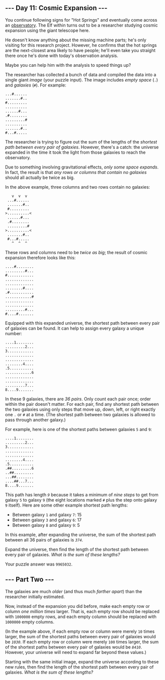 <h2>--- Day 11: Cosmic Expansion ---</h2>
<p>
  You continue following signs for "Hot Springs" and eventually come across an
  <a href="https://en.wikipedia.org/wiki/Observatory" target="_blank"
    >observatory</a
  >. The Elf within turns out to be a researcher studying cosmic expansion using
  the giant telescope here.
</p>
<p>
  He doesn't know anything about the missing machine parts; he's only visiting
  for this research project. However, he confirms that the hot springs are the
  next-closest area likely to have people; he'll even take you straight there
  once he's done with today's observation analysis.
</p>
<p>Maybe you can help him with the analysis to speed things up?</p>
<p>
  The researcher has collected a bunch of data and compiled the data into a
  single giant <em>image</em> (your puzzle input). The image includes
  <em>empty space</em> (<code>.</code>) and <em>galaxies</em> (<code>#</code>).
  For example:
</p>
<pre><code>...#......
.......#..
#.........
..........
......#...
.#........
.........#
..........
.......#..
#...#.....
</code></pre>
<p>
  The researcher is trying to figure out the sum of the lengths of the
  <em>shortest path between every pair of galaxies</em>. However, there's a
  catch: the universe expanded in the time it took the light from those galaxies
  to reach the observatory.
</p>
<p>
  Due to something involving gravitational effects,
  <em>only some space expands</em>. In fact, the result is that
  <em>any rows or columns that contain no galaxies</em> should all actually be
  twice as big.
</p>
<p>In the above example, three columns and two rows contain no galaxies:</p>
<pre><code>   v  v  v
 ...#......
 .......#..
 #.........
&gt;..........&lt;
 ......#...
 .#........
 .........#
&gt;..........&lt;
 .......#..
 #...#.....
   ^  ^  ^
</code></pre>
<p>
  These rows and columns need to be <em>twice as big</em>; the result of cosmic
  expansion therefore looks like this:
</p>
<pre><code>....#........
.........#...
#............
.............
.............
........#....
.#...........
............#
.............
.............
.........#...
#....#.......
</code></pre>
<p>
  Equipped with this expanded universe, the shortest path between every pair of
  galaxies can be found. It can help to assign every galaxy a unique number:
</p>
<pre><code>....1........
.........2...
3............
.............
.............
........4....
.5...........
............6
.............
.............
.........7...
8....9.......
</code></pre>
<p>
  In these 9 galaxies, there are <em>36 pairs</em>. Only count each pair once;
  order within the pair doesn't matter. For each pair, find any shortest path
  between the two galaxies using only steps that move up, down, left, or right
  exactly one <code>.</code> or <code>#</code> at a time. (The shortest path
  between two galaxies is allowed to pass through another galaxy.)
</p>
<p>
  For example, here is one of the shortest paths between galaxies
  <code>5</code> and <code>9</code>:
</p>
<pre><code>....1........
.........2...
3............
.............
.............
........4....
.5...........
.##.........6
..##.........
...##........
....##...7...
8....9.......
</code></pre>
<p>
  This path has length <code><em>9</em></code> because it takes a minimum of
  <em>nine steps</em> to get from galaxy <code>5</code> to galaxy
  <code>9</code> (the eight locations marked <code>#</code> plus the step onto
  galaxy <code>9</code> itself). Here are some other example shortest path
  lengths:
</p>
<ul>
  <li>Between galaxy <code>1</code> and galaxy <code>7</code>: 15</li>
  <li>Between galaxy <code>3</code> and galaxy <code>6</code>: 17</li>
  <li>Between galaxy <code>8</code> and galaxy <code>9</code>: 5</li>
</ul>
<p>
  In this example, after expanding the universe, the sum of the shortest path
  between all 36 pairs of galaxies is <code><em>374</em></code
  >.
</p>
<p>
  Expand the universe, then find the length of the shortest path between every
  pair of galaxies. <em>What is the sum of these lengths?</em>
</p>
<p>Your puzzle answer was <code>9965032</code>.</p>
<h2>--- Part Two ---</h2>
<p>
  The galaxies are much <em>older</em> (and thus much <em>farther apart</em>)
  than the researcher initially estimated.
</p>
<p>
  Now, instead of the expansion you did before, make each empty row or column
  <em
    ><span
      title="And you have to have your pinky near your mouth when you do it."
      >one million</span
    >
    times</em
  >
  larger. That is, each empty row should be replaced with
  <code>1000000</code> empty rows, and each empty column should be replaced with
  <code>1000000</code> empty columns.
</p>
<p>
  (In the example above, if each empty row or column were merely
  <code>10</code> times larger, the sum of the shortest paths between every pair
  of galaxies would be <code><em>1030</em></code
  >. If each empty row or column were merely <code>100</code> times larger, the
  sum of the shortest paths between every pair of galaxies would be
  <code><em>8410</em></code
  >. However, your universe will need to expand far beyond these values.)
</p>
<p>
  Starting with the same initial image, expand the universe according to these
  new rules, then find the length of the shortest path between every pair of
  galaxies. <em>What is the sum of these lengths?</em>
</p>
